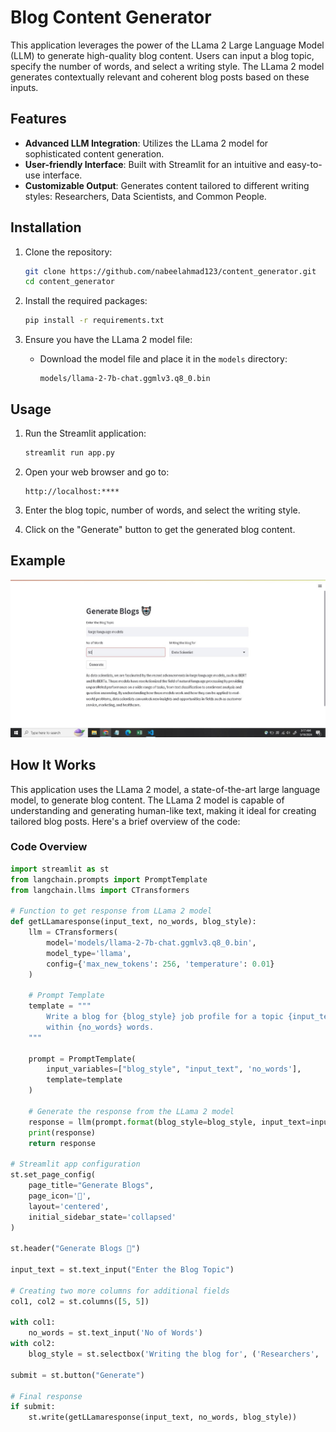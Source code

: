 # Blog Content Generator

This application leverages the power of the LLama 2 Large Language Model (LLM) to generate high-quality blog content. Users can input a blog topic, specify the number of words, and select a writing style. The LLama 2 model generates contextually relevant and coherent blog posts based on these inputs.

## Features

- **Advanced LLM Integration**: Utilizes the LLama 2 model for sophisticated content generation.
- **User-friendly Interface**: Built with Streamlit for an intuitive and easy-to-use interface.
- **Customizable Output**: Generates content tailored to different writing styles: Researchers, Data Scientists, and Common People.

## Installation

1. Clone the repository:
    ```sh
    git clone https://github.com/nabeelahmad123/content_generator.git
    cd content_generator
    ```

2. Install the required packages:
    ```sh
    pip install -r requirements.txt
    ```

3. Ensure you have the LLama 2 model file:
    - Download the model file and place it in the `models` directory:
      ```
      models/llama-2-7b-chat.ggmlv3.q8_0.bin
      ```

## Usage

1. Run the Streamlit application:
    ```sh
    streamlit run app.py
    ```

2. Open your web browser and go to:
    ```
    http://localhost:****
    ```

3. Enter the blog topic, number of words, and select the writing style.

4. Click on the "Generate" button to get the generated blog content.

## Example

![Screenshot of the Application](Screenshot.JPG)

## How It Works

This application uses the LLama 2 model, a state-of-the-art large language model, to generate blog content. The LLama 2 model is capable of understanding and generating human-like text, making it ideal for creating tailored blog posts. Here's a brief overview of the code:

### Code Overview

```python
import streamlit as st
from langchain.prompts import PromptTemplate
from langchain.llms import CTransformers

# Function to get response from LLama 2 model
def getLLamaresponse(input_text, no_words, blog_style):
    llm = CTransformers(
        model='models/llama-2-7b-chat.ggmlv3.q8_0.bin',
        model_type='llama',
        config={'max_new_tokens': 256, 'temperature': 0.01}
    )
    
    # Prompt Template
    template = """
        Write a blog for {blog_style} job profile for a topic {input_text}
        within {no_words} words.
    """
    
    prompt = PromptTemplate(
        input_variables=["blog_style", "input_text", 'no_words'],
        template=template
    )
    
    # Generate the response from the LLama 2 model
    response = llm(prompt.format(blog_style=blog_style, input_text=input_text, no_words=no_words))
    print(response)
    return response

# Streamlit app configuration
st.set_page_config(
    page_title="Generate Blogs",
    page_icon='🤖',
    layout='centered',
    initial_sidebar_state='collapsed'
)

st.header("Generate Blogs 🤖")

input_text = st.text_input("Enter the Blog Topic")

# Creating two more columns for additional fields
col1, col2 = st.columns([5, 5])

with col1:
    no_words = st.text_input('No of Words')
with col2:
    blog_style = st.selectbox('Writing the blog for', ('Researchers', 'Data Scientist', 'Common People'), index=0)
    
submit = st.button("Generate")

# Final response
if submit:
    st.write(getLLamaresponse(input_text, no_words, blog_style))
